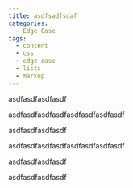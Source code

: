 ```yaml
---
title: asdfsadfsdaf
categories:
  - Edge Case
tags:
  - content
  - css
  - edge case
  - lists
  - markup
---
```

asdfasdfasdfasdf

asdfasdfasdfasdfasdfasdfasdfasdf

asdfasdfasdfasdf

asdfasdfasdfasdfasdfasdfasdfasdf

asdfasdfasdfasdf

asdfasdfasdfasdf